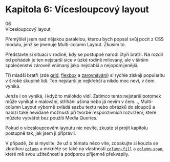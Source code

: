 <div id="kap-multicol-before" class="ebook-chapter-before" markdown="1"> 

# Kapitola 6: Vícesloupcový layout

<div class="ebook-chapter-before-image">
  <div class="ebook-chapter-before-number">
    06
  </div>  
  <div class="ebook-chapter-before-heading">
    Vícesloupcový layout
  </div>
</div>

Přemýšlel jsem nad nějakou paralelou, kterou bych popsal svůj pocit z CSS modulu, jenž se jmenuje Multi-column Layout. Zkusím to.

Představte si situaci v rodině, kdy se postupně narodí čtyři bratři. Na rozdíl od pohádek je ten nejstarší sice v úzké rodině milovaný, ale v širším společenství zároveň vnímaný jako nejslabší a nejopomíjenější.

Tři mladší bratři (zde [grid](css-grid.md), [flexbox](css-flexbox.md) a [zarovnávání](css-box-alignment.md)) si rychle získají popularitu v široké skupině lidí. Ten nejstarší je nejkřehčí a nikdo moc neví, v čem vyniká.

Jenže i on vyniká, i když to málokdo vidí. Zatímco tento nejstarší potomek může vynikat v malování, stříhání ušima nebo já nevím v čem…, Multi-column Layout výborně zvládá sazbu textu nebo obrázků do sloupců a nabízí také nevídané možnosti při tvorbě responzivních rozvržení, které můžete vytvářet bez použití Media Queries.

Pokud o vícesloupcovém layoutu nic nevíte, zkuste si projít kapitolu postupně tak, jak jsem ji připravil.

V případě, že si myslíte, že už o tématu něco víte, zopakujte si kouzla se zkratkou [`column`](css-multicol-column.md) a mrkněte se také na vlastnosti [`column-fill`](css-multicol-fill.md) a [`column-span`](css-multicol-span.md), které mě svou užitečností a podporou příjemně překvapily.

</div>






